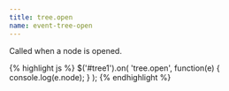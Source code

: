 ```yaml
---
title: tree.open
name: event-tree-open
---
```


Called when a node is opened.

{% highlight js %}
$('#tree1').on(
    'tree.open',
    function(e) {
        console.log(e.node);
    }
);
{% endhighlight %}
